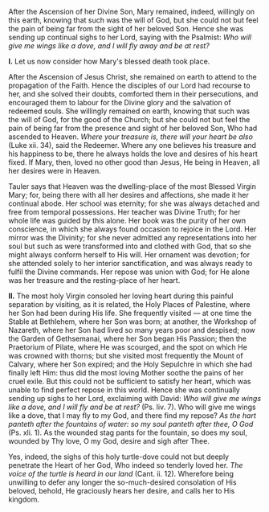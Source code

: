 
After the Ascension of her Divine Son, Mary remained, indeed, willingly on this earth, knowing that such was the will of God, but she could not but feel the pain of being far from the sight of her beloved Son. Hence she was sending up continual sighs to her Lord, saying with the Psalmist: *Who will give me wings like a dove, and I will fly away and be at rest?*

**I\.** Let us now consider how Mary\'s blessed death took place.

After the Ascension of Jesus Christ, she remained on earth to attend to the propagation of the Faith. Hence the disciples of our Lord had recourse to her, and she solved their doubts, comforted them in their persecutions, and encouraged them to labour for the Divine glory and the salvation of redeemed souls. She willingly remained on earth, knowing that such was the will of God, for the good of the Church; but she could not but feel the pain of being far from the presence and sight of her beloved Son, Who had ascended to Heaven. *Where your treasure is, there will your heart be also* (Luke xii. 34), said the Redeemer. Where any one believes his treasure and his happiness to be, there he always holds the love and desires of his heart fixed. If Mary, then, loved no other good than Jesus, He being in Heaven, all her desires were in Heaven.

Tauler says that Heaven was the dwelling-place of the most Blessed Virgin Mary; for, being there with all her desires and affections, she made it her continual abode. Her school was eternity; for she was always detached and free from temporal possessions. Her teacher was Divine Truth; for her whole life was guided by this alone. Her book was the purity of her own conscience, in which she always found occasion to rejoice in the Lord. Her mirror was the Divinity; for she never admitted any representations into her soul but such as were transformed into and clothed with God, that so she might always conform herself to His will. Her ornament was devotion; for she attended solely to her interior sanctification, and was always ready to fulfil the Divine commands. Her repose was union with God; for He alone was her treasure and the resting-place of her heart.

**II\.** The most holy Virgin consoled her loving heart during this painful separation by visiting, as it is related, the Holy Places of Palestine, where her Son had been during His life. She frequently visited — at one time the Stable at Bethlehem, where her Son was born; at another, the Workshop of Nazareth, where her Son had lived so many years poor and despised; now the Garden of Gethsemanai, where her Son began His Passion; then the Praetorium of Pilate, where He was scourged, and the spot on which He was crowned with thorns; but she visited most frequently the Mount of Calvary, where her Son expired; and the Holy Sepulchre in which she had finally left Him: thus did the most loving Mother soothe the pains of her cruel exile. But this could not be sufficient to satisfy her heart, which was unable to find perfect repose in this world. Hence she was continually sending up sighs to her Lord, exclaiming with David: *Who will give me wings like a dove, and I will fly and be at rest?* (Ps. liv. 7). Who will give me wings like a dove, that I may fly to my God, and there find my repose? *As the hart panteth after the fountains of water: so my soul panteth after thee, O God* (Ps. xli. 1). As the wounded stag pants for the fountain, so does my soul, wounded by Thy love, O my God, desire and sigh after Thee.

Yes, indeed, the sighs of this holy turtle-dove could not but deeply penetrate the Heart of her God, Who indeed so tenderly loved her. *The voice of the turtle is heard in our land* (Cant. ii. 12). Wherefore being unwilling to defer any longer the so-much-desired consolation of His beloved, behold, He graciously hears her desire, and calls her to His kingdom.


